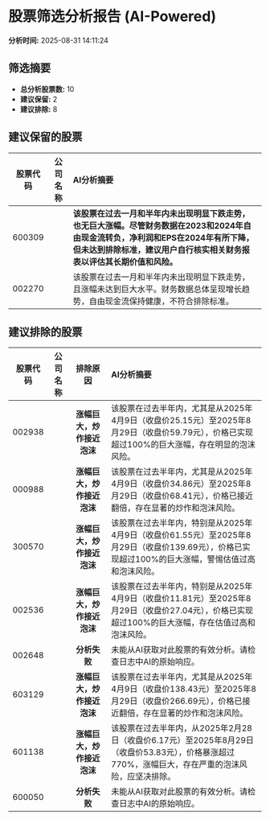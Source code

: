 # 股票筛选分析报告 (AI-Powered)

**分析时间:** 2025-08-31 14:11:24

## 筛选摘要

- **总分析股票数:** 10
- **建议保留:** 2
- **建议排除:** 8

## 建议保留的股票

| 股票代码 | 公司名称 | AI分析摘要 |
|:---:|:---:|:---|
| 600309 |  | **该股票在过去一月和半年内未出现明显下跌走势，也无巨大涨幅。尽管财务数据在2023和2024年自由现金流转负，净利润和EPS在2024年有所下降，但未达到排除标准，建议用户自行核实相关财务报表以评估其长期价值和风险。** |
| 002270 |  | 该股票在过去一月和半年内未出现明显下跌走势，且涨幅未达到巨大水平。财务数据总体呈现增长趋势，自由现金流保持健康，不符合排除标准。 |

## 建议排除的股票

| 股票代码 | 公司名称 | 排除原因 | AI分析摘要 |
|:---:|:---:|:---:|:---|
| 002938 |  | **涨幅巨大，炒作接近泡沫** | 该股票在过去半年内，尤其是从2025年4月9日（收盘价25.15元）至2025年8月29日（收盘价59.79元），价格已实现超过100%的巨大涨幅，存在明显的泡沫风险。 |
| 000988 |  | **涨幅巨大，炒作接近泡沫** | 该股票在过去半年内，尤其是从2025年4月9日（收盘价34.86元）至2025年8月29日（收盘价68.41元），价格已接近翻倍，存在显著的炒作和泡沫风险。 |
| 300570 |  | **涨幅巨大，炒作接近泡沫** | 该股票在过去半年内，特别是从2025年4月9日（收盘价61.55元）至2025年8月29日（收盘价139.69元），价格已实现超过100%的巨大涨幅，警惕估值过高和泡沫风险。 |
| 002536 |  | **涨幅巨大，炒作接近泡沫** | 该股票在过去半年内，特别是从2025年4月9日（收盘价11.81元）至2025年8月29日（收盘价27.04元），价格已实现超过100%的巨大涨幅，存在估值过高和泡沫风险。 |
| 002648 |  | **分析失败** | 未能从AI获取对此股票的有效分析。请检查日志中AI的原始响应。 |
| 603129 |  | **涨幅巨大，炒作接近泡沫** | 该股票在过去半年内，尤其是从2025年4月9日（收盘价138.43元）至2025年8月29日（收盘价266.69元），价格已接近翻倍，存在显著的炒作和泡沫风险。 |
| 601138 |  | **涨幅巨大，炒作接近泡沫** | 该股票在过去半年内，从2025年2月28日（收盘价6.17元）至2025年8月29日（收盘价53.83元），价格暴涨超过770%，涨幅巨大，存在严重的泡沫风险，应坚决排除。 |
| 600050 |  | **分析失败** | 未能从AI获取对此股票的有效分析。请检查日志中AI的原始响应。 |
